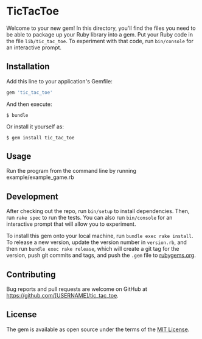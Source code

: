 # TicTacToe

Welcome to your new gem! In this directory, you'll find the files you need to be able to package up your Ruby library into a gem. Put your Ruby code in the file `lib/tic_tac_toe`. To experiment with that code, run `bin/console` for an interactive prompt.


## Installation

Add this line to your application's Gemfile:

```ruby
gem 'tic_tac_toe'
```

And then execute:

    $ bundle

Or install it yourself as:

    $ gem install tic_tac_toe

## Usage

Run the program from the command line by running example/example_game.rb

## Development

After checking out the repo, run `bin/setup` to install dependencies. Then, run `rake spec` to run the tests. You can also run `bin/console` for an interactive prompt that will allow you to experiment.

To install this gem onto your local machine, run `bundle exec rake install`. To release a new version, update the version number in `version.rb`, and then run `bundle exec rake release`, which will create a git tag for the version, push git commits and tags, and push the `.gem` file to [rubygems.org](https://rubygems.org).

## Contributing

Bug reports and pull requests are welcome on GitHub at https://github.com/[USERNAME]/tic_tac_toe.

## License

The gem is available as open source under the terms of the [MIT License](https://opensource.org/licenses/MIT).

